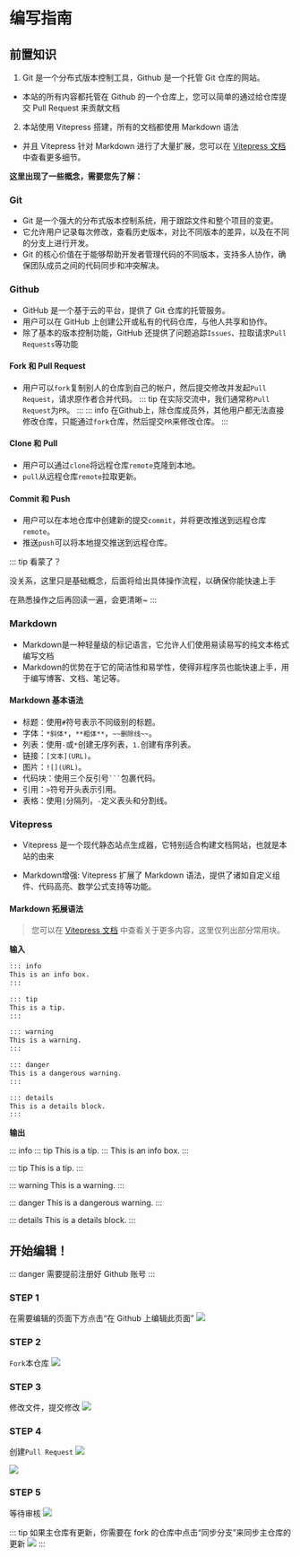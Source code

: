 # 编写指南

## 前置知识
1. Git 是一个分布式版本控制工具，Github 是一个托管 Git 仓库的网站。

- 本站的所有内容都托管在 Github 的一个仓库上，您可以简单的通过给仓库提交 Pull Request 来贡献文档

2. 本站使用 Vitepress 搭建，所有的文档都使用 Markdown 语法

- 并且 Vitepress 针对 Markdown 进行了大量扩展，您可以在 [Vitepress 文档](https://vitepress.vuejs.org/guide/markdown) 中查看更多细节。

**这里出现了一些概念，需要您先了解：**

### Git
- Git 是一个强大的分布式版本控制系统，用于跟踪文件和整个项目的变更。
- 它允许用户记录每次修改，查看历史版本，对比不同版本的差异，以及在不同的分支上进行开发。
- Git 的核心价值在于能够帮助开发者管理代码的不同版本，支持多人协作，确保团队成员之间的代码同步和冲突解决。

### Github
- GitHub 是一个基于云的平台，提供了 Git 仓库的托管服务。
- 用户可以在 GitHub 上创建公开或私有的代码仓库，与他人共享和协作。
- 除了基本的版本控制功能，GitHub 还提供了问题追踪`Issues`、拉取请求`Pull Requests`等功能

#### Fork 和 Pull Request
- 用户可以`fork`复制别人的仓库到自己的帐户，然后提交修改并发起`Pull Request`，请求原作者合并代码。
::: tip
在实际交流中，我们通常称`Pull Request`为`PR`。
:::
::: info
在Github上，除仓库成员外，其他用户都无法直接修改仓库，只能通过`fork`仓库，然后提交`PR`来修改仓库。
:::

#### Clone 和 Pull
- 用户可以通过`clone`将远程仓库`remote`克隆到本地。
- `pull`从远程仓库`remote`拉取更新。

#### Commit 和 Push
- 用户可以在本地仓库中创建新的提交`commit`，并将更改推送到远程仓库`remote`。
- 推送`push`可以将本地提交推送到远程仓库。

::: tip
看蒙了？

没关系，这里只是基础概念，后面将给出具体操作流程，以确保你能快速上手

在熟悉操作之后再回读一遍，会更清晰~
:::


### Markdown
- Markdown是一种轻量级的标记语言，它允许人们使用易读易写的纯文本格式编写文档
- Markdown的优势在于它的简洁性和易学性，使得非程序员也能快速上手，用于编写博客、文档、笔记等。

#### Markdown 基本语法

- 标题：使用`#`符号表示不同级别的标题。
- 字体：`*斜体*`，`**粗体**`，`~~删除线~~`。
- 列表：使用`-`或`*`创建无序列表，`1.`创建有序列表。
- 链接：`[文本](URL)`。
- 图片：`![](URL)`。
- 代码块：使用三个反引号` ``` `包裹代码。
- 引用：`>`符号开头表示引用。
- 表格：使用`|`分隔列，`-`定义表头和分割线。

### Vitepress

- Vitepress 是一个现代静态站点生成器，它特别适合构建文档网站，也就是本站的由来

- Markdown增强: Vitepress 扩展了 Markdown 语法，提供了诸如自定义组件、代码高亮、数学公式支持等功能。

#### Markdown 拓展语法

> 您可以在 [Vitepress 文档](https://vitepress.vuejs.org/guide/markdown) 中查看关于更多内容，这里仅列出部分常用块。

**输入**

```md
::: info
This is an info box.
:::

::: tip
This is a tip.
:::

::: warning
This is a warning.
:::

::: danger
This is a dangerous warning.
:::

::: details
This is a details block.
:::
```

**输出**

::: info
::: tip
This is a tip.
:::
This is an info box.
:::

::: tip
This is a tip.
:::

::: warning
This is a warning.
:::

::: danger
This is a dangerous warning.
:::

::: details
This is a details block.
:::

## 开始编辑！
::: danger
需要提前注册好 Github 账号
:::
### STEP 1
在需要编辑的页面下方点击“在 Github 上编辑此页面”
![](images/编辑.png)

### STEP 2
`Fork`本仓库
![](images/fork.png)

### STEP 3
修改文件，提交修改
![](images/commit.png)

### STEP 4
创建`Pull Request`
![](images/pr.png)

![](images/pr2.png)

### STEP 5
等待审核
![](images/审核PR.png)

::: tip
如果主仓库有更新，你需要在 fork 的仓库中点击“同步分支”来同步主仓库的更新
![](images/同步.png)
:::